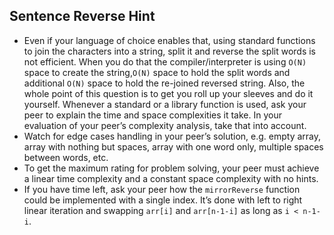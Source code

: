 ## Sentence Reverse Hint

- Even if your language of choice enables that, using standard functions to join the characters into a string, split it and reverse the split words is not efficient. When you do that the compiler/interpreter is using `O(N)` space to create the string,`O(N)` space to hold the split words and additional `O(N)` space to hold the re-joined reversed string. Also, the whole point of this question is to get you roll up your sleeves and do it yourself. Whenever a standard or a library function is used, ask your peer to explain the time and space complexities it take. In your evaluation of your peer’s complexity analysis, take that into account.
- Watch for edge cases handling in your peer’s solution, e.g. empty array, array with nothing but spaces, array with one word only, multiple spaces between words, etc.
- To get the maximum rating for problem solving, your peer must achieve a linear time complexity and a constant space complexity with no hints.
- If you have time left, ask your peer how the `mirrorReverse` function could be implemented with a single index. It’s done with left to right linear iteration and swapping `arr[i]` and `arr[n-1-i]` as long as `i < n-1-i`.